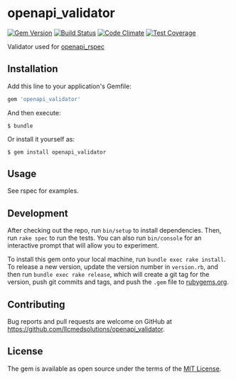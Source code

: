 [gem]: https://rubygems.org/gems/openapi_validator
[travis]: https://travis-ci.org/llcmedsolutions/openapi_validator
[codeclimate]: https://codeclimate.com/github/llcmedsolutions/openapi_validator

# openapi_validator
[![Gem Version](https://badge.fury.io/rb/openapi_validator.svg)][gem]
[![Build Status](https://travis-ci.org/llcmedsolutions/openapi_validator.svg?branch=master)][travis]
[![Code Climate](https://codeclimate.com/github/llcmedsolutions/openapi_validator/badges/gpa.svg)][codeclimate]
[![Test Coverage](https://codeclimate.com/github/llcmedsolutions/openapi_validator/badges/coverage.svg)][codeclimate]

Validator used for [openapi_rspec](https://github.com/llcmedsolutions/openapi_rspec)

## Installation

Add this line to your application's Gemfile:

```ruby
gem 'openapi_validator'
```

And then execute:

    $ bundle

Or install it yourself as:

    $ gem install openapi_validator

## Usage

See rspec for examples.

## Development

After checking out the repo, run `bin/setup` to install dependencies. Then, run `rake spec` to run the tests. You can also run `bin/console` for an interactive prompt that will allow you to experiment.

To install this gem onto your local machine, run `bundle exec rake install`. To release a new version, update the version number in `version.rb`, and then run `bundle exec rake release`, which will create a git tag for the version, push git commits and tags, and push the `.gem` file to [rubygems.org](https://rubygems.org).

## Contributing

Bug reports and pull requests are welcome on GitHub at https://github.com/llcmedsolutions/openapi_validator.

## License

The gem is available as open source under the terms of the [MIT License](https://opensource.org/licenses/MIT).
